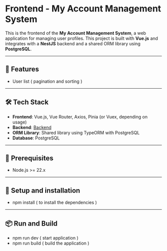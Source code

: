 # Frontend - My Account Management System

This is the frontend of the **My Account Management System**, a web application for managing user profiles. This project is built with **Vue.js** and integrates with a **NestJS** backend and a shared ORM library using **PostgreSQL**.

---

## 🚀 Features

- User list ( pagination and sorting )

---

## 🛠 Tech Stack

- **Frontend**: Vue.js, Vue Router, Axios, Pinia (or Vuex, depending on usage)
- **Backend**: [Backend](https://github.com/kamlesh70/backend)
- **ORM Library**: Shared library using TypeORM with PostgreSQL
- **Database**: PostgreSQL

---

## 📄 Prerequisites
  -  Node.js >= 22.x

---

## 🚀 Setup and installation
  - npm install ( to install the dependencies )

---

## 📦 Run and Build
  - npm run dev ( start application )
  - npm run build ( build the application )